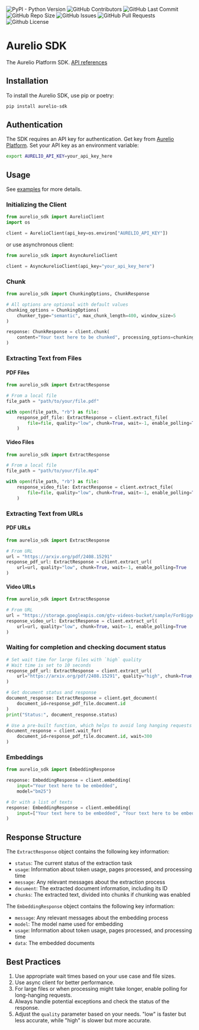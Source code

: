 <p>
<img alt="PyPI - Python Version" src="https://img.shields.io/pypi/pyversions/aurelio-sdk?logo=python&logoColor=gold" />
<img alt="GitHub Contributors" src="https://img.shields.io/github/contributors/aurelio-labs/aurelio-sdk" />
<img alt="GitHub Last Commit" src="https://img.shields.io/github/last-commit/aurelio-labs/aurelio-sdk" />
<img alt="GitHub Repo Size" src="https://img.shields.io/github/repo-size/aurelio-labs/aurelio-sdk" />
<img alt="GitHub Issues" src="https://img.shields.io/github/issues/aurelio-labs/aurelio-sdk" />
<img alt="GitHub Pull Requests" src="https://img.shields.io/github/issues-pr/aurelio-labs/aurelio-sdk" />
<img alt="Github License" src="https://img.shields.io/badge/License-MIT-yellow.svg" />
</p>

# Aurelio SDK

The Aurelio Platform SDK. [API references](https://api.aurelio.ai/saturn)

## Installation

To install the Aurelio SDK, use pip or poetry:

```bash
pip install aurelio-sdk
```

## Authentication

The SDK requires an API key for authentication.
Get key from [Aurelio Platform](https://platform.aurelio.ai).
Set your API key as an environment variable:

```bash
export AURELIO_API_KEY=your_api_key_here
```

## Usage

See [examples](./examples) for more details.

### Initializing the Client

```python
from aurelio_sdk import AurelioClient
import os

client = AurelioClient(api_key=os.environ["AURELIO_API_KEY"])
```

or use asynchronous client:

```python
from aurelio_sdk import AsyncAurelioClient

client = AsyncAurelioClient(api_key="your_api_key_here")
```

### Chunk

```python
from aurelio_sdk import ChunkingOptions, ChunkResponse

# All options are optional with default values
chunking_options = ChunkingOptions(
    chunker_type="semantic", max_chunk_length=400, window_size=5
)

response: ChunkResponse = client.chunk(
    content="Your text here to be chunked", processing_options=chunking_options
)
```

### Extracting Text from Files

#### PDF Files

```python
from aurelio_sdk import ExtractResponse

# From a local file
file_path = "path/to/your/file.pdf"

with open(file_path, "rb") as file:
    response_pdf_file: ExtractResponse = client.extract_file(
        file=file, quality="low", chunk=True, wait=-1, enable_polling=True
    )
```

#### Video Files

```python
from aurelio_sdk import ExtractResponse

# From a local file
file_path = "path/to/your/file.mp4"

with open(file_path, "rb") as file:
    response_video_file: ExtractResponse = client.extract_file(
        file=file, quality="low", chunk=True, wait=-1, enable_polling=True
    )
```

### Extracting Text from URLs

#### PDF URLs

```python
from aurelio_sdk import ExtractResponse

# From URL
url = "https://arxiv.org/pdf/2408.15291"
response_pdf_url: ExtractResponse = client.extract_url(
    url=url, quality="low", chunk=True, wait=-1, enable_polling=True
)
```

#### Video URLs

```python
from aurelio_sdk import ExtractResponse

# From URL
url = "https://storage.googleapis.com/gtv-videos-bucket/sample/ForBiggerMeltdowns.mp4"
response_video_url: ExtractResponse = client.extract_url(
    url=url, quality="low", chunk=True, wait=-1, enable_polling=True
)
```

### Waiting for completion and checking document status

```python
# Set wait time for large files with `high` quality
# Wait time is set to 10 seconds
response_pdf_url: ExtractResponse = client.extract_url(
    url="https://arxiv.org/pdf/2408.15291", quality="high", chunk=True, wait=10
)

# Get document status and response
document_response: ExtractResponse = client.get_document(
    document_id=response_pdf_file.document.id
)
print("Status:", document_response.status)

# Use a pre-built function, which helps to avoid long hanging requests (Recommended)
document_response = client.wait_for(
    document_id=response_pdf_file.document.id, wait=300
)
```

### Embeddings

```python
from aurelio_sdk import EmbeddingResponse

response: EmbeddingResponse = client.embedding(
    input="Your text here to be embedded",
    model="bm25")

# Or with a list of texts
response: EmbeddingResponse = client.embedding(
    input=["Your text here to be embedded", "Your text here to be embedded"]
)
```

## Response Structure

The `ExtractResponse` object contains the following key information:

- `status`: The current status of the extraction task
- `usage`: Information about token usage, pages processed, and processing time
- `message`: Any relevant messages about the extraction process
- `document`: The extracted document information, including its ID
- `chunks`: The extracted text, divided into chunks if chunking was enabled

The `EmbeddingResponse` object contains the following key information:

- `message`: Any relevant messages about the embedding process
- `model`: The model name used for embedding
- `usage`: Information about token usage, pages processed, and processing time
- `data`: The embedded documents

## Best Practices

1. Use appropriate wait times based on your use case and file sizes.
2. Use async client for better performance.
3. For large files or when processing might take longer, enable polling for long-hanging requests.
4. Always handle potential exceptions and check the status of the response.
5. Adjust the `quality` parameter based on your needs. "low" is faster but less accurate, while "high" is slower but more accurate.
